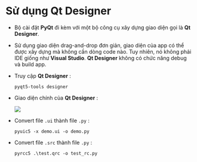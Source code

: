 # Sử dụng Qt Designer
- Bộ cài đặt **PyQt** đi kèm với một bộ công cụ xây dựng giao diện gọi là **Qt Designer**.
- Sử dụng giao diện drag-and-drop đơn giản, giao diện của app có thể được xây dựng mà không cần dòng code nào. Tuy nhiên, nó không phải IDE giống như **Visual Studio**. **Qt Designer** không có chức năng debug và build app.
- Truy cập **Qt Designer** :
    ```
    pyqt5-tools designer
    ```
- Giao diện chính của **Qt Designer** :

    <img src=https://i.imgur.com/RKmbx1j.png>

- Convert file `.ui` thành file `.py` :
    ```
    pyuic5 -x demo.ui -o demo.py
    ```
- Convert file `.src` thành file `.py` :
    ```
    pyrcc5 .\test.qrc -o test_rc.py
    ```